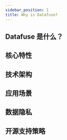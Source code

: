 ```yaml
---
sidebar_position: 1
title: Why is Datafuse?
---
```


## Datafuse 是什么？

## 核心特性

## 技术架构

## 应用场景

## 数据隐私

## 开源支持策略
